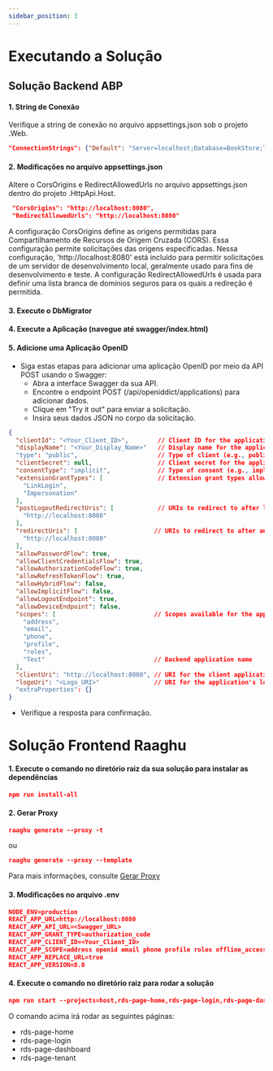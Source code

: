 ```yaml
---
sidebar_position: 3
---
```


# Executando a Solução
## Solução Backend ABP

#### 1. String de Conexão

Verifique a string de conexão no arquivo appsettings.json sob o projeto .Web.
````json
"ConnectionStrings": {"Default": "Server=localhost;Database=BookStore;Trusted_Connection=True"}
````


#### 2. Modificações no arquivo appsettings.json
Altere o CorsOrigins e RedirectAllowedUrls no arquivo appsettings.json dentro do projeto .HttpApi.Host.


````json
 "CorsOrigins": "http://localhost:8080",
 "RedirectAllowedUrls": "http://localhost:8080"
````

A configuração CorsOrigins define as origens permitidas para Compartilhamento de Recursos de Origem Cruzada (CORS). Essa configuração permite solicitações das origens especificadas.
Nessa configuração, 'http://localhost:8080' está incluído para permitir solicitações de um servidor de desenvolvimento local, geralmente usado para fins de desenvolvimento e teste.
A configuração RedirectAllowedUrls é usada para definir uma lista branca de domínios seguros para os quais a redireção é permitida.

#### 3. Execute o DbMigrator
#### 4. Execute a Aplicação (navegue até swagger/index.html)
#### 5. Adicione uma Aplicação OpenID
- Siga estas etapas para adicionar uma aplicação OpenID por meio da API POST usando o Swagger:
  - Abra a interface Swagger da sua API.
  - Encontre o endpoint POST (/api/openiddict/applications) para adicionar dados.
  - Clique em "Try it out" para enviar a solicitação.
  - Insira seus dados JSON no corpo da solicitação.


````json
{
  "clientId": "<Your_Client_ID>",        // Client ID for the application
  "displayName": "<Your_Display_Name>"   // Display name for the application
  "type": "public",                      // Type of client (e.g., public, confidential)
  "clientSecret": null,                  // Client secret for the application
  "consentType": "implicit",             // Type of consent (e.g., implicit, explicit,external, systematic)
  "extensionGrantTypes": [               // Extension grant types allowed
    "LinkLogin",
    "Impersonation"
  ],
  "postLogoutRedirectUris": [            // URIs to redirect to after logout
    "http://localhost:8080"
  ],
  "redirectUris": [                     // URIs to redirect to after authorization
    "http://localhost:8080"
  ],
  "allowPasswordFlow": true,
  "allowClientCredentialsFlow": true,
  "allowAuthorizationCodeFlow": true,
  "allowRefreshTokenFlow": true,
  "allowHybridFlow": false,
  "allowImplicitFlow": false,
  "allowLogoutEndpoint": true,
  "allowDeviceEndpoint": false,
  "scopes": [                           // Scopes available for the application
    "address",
    "email",
    "phone",
    "profile",
    "roles",
    "Test"                              // Backend application name
  ],
  "clientUri": "http://localhost:8080", // URI for the client application
  "logoUri": "<Logo_URI>"               // URI for the application's logo
  "extraProperties": {}
}
````

   - Verifique a resposta para confirmação.

# Solução Frontend Raaghu

#### 1. Execute o comando no diretório raiz da sua solução para instalar as dependências

````json
npm run install-all
````

#### 2. Gerar Proxy

```json
raaghu generate --proxy -t
``` 
ou

```json
raaghu generate --proxy --template
``` 
Para mais informações, consulte [Gerar Proxy](../CLI/CLI-New-Command-Samples.md#generate)

#### 3. Modificações no arquivo .env

````json
NODE_ENV=production
REACT_APP_URL=http://localhost:8080
REACT_APP_API_URL=<Swagger_URL>
REACT_APP_GRANT_TYPE=authorization_code
REACT_APP_CLIENT_ID=<Your_Client_ID>
REACT_APP_SCOPE=address openid email phone profile roles offline_access <Backend_Application_Name>
REACT_APP_REPLACE_URL=true
REACT_APP_VERSION=8.0
````

#### 4. Execute o comando no diretório raiz para rodar a solução

````json
npm run start --projects=host,rds-page-home,rds-page-login,rds-page-dashboard,rds-page-tenant
````

O comando acima irá rodar as seguintes páginas:
- rds-page-home
- rds-page-login
- rds-page-dashboard
- rds-page-tenant